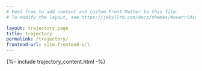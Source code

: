 ```yaml
---
# Feel free to add content and custom Front Matter to this file.
# To modify the layout, see https://jekyllrb.com/docs/themes/#overriding-theme-defaults

layout: trajectory_page
title: trajectory
permalink: /trajectory/
frontend-url: site.frontend-url
---
```



{%- include trajectory_content.html -%}